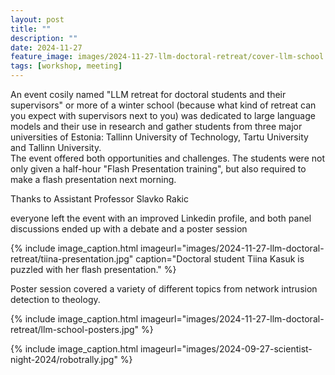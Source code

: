 ```yaml
---
layout: post
title: ""
description: ""
date: 2024-11-27
feature_image: images/2024-11-27-llm-doctoral-retreat/cover-llm-school.jpg
tags: [workshop, meeting]
---
```

An event cosily named "LLM retreat for doctoral students and their supervisors" or more of a winter school (because what kind of retreat can you expect with supervisors next to you) was dedicated to large language models and their use in research and gather students from three major universities of Estonia: Tallinn University of Technology, Tartu University and Tallinn University.\
The event offered both opportunities and challenges. The students were not only given a half-hour "Flash Presentation training", but also required to make a flash presentation next morning. 

Thanks to Assistant Professor Slavko Rakic 
<!--more-->
everyone left the event with an improved Linkedin profile, and both panel discussions ended up with a debate and a poster session 
 
{% include image_caption.html imageurl="images/2024-11-27-llm-doctoral-retreat/tiina-presentation.jpg" caption="Doctoral student Tiina Kasuk is puzzled with her flash presentation." %}

Poster session covered a variety of different topics from network intrusion detection to theology.

{% include image_caption.html imageurl="images/2024-11-27-llm-doctoral-retreat/llm-school-posters.jpg" %}











{% include image_caption.html imageurl="images/2024-09-27-scientist-night-2024/robotrally.jpg" %}